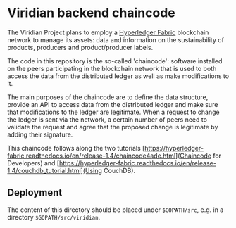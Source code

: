 # Viridian backend chaincode

The Viridian Project plans to employ a [Hyperledger Fabric](https://hyperledger-fabric.readthedocs.io)
blockchain network to manage its assets: data and information on the
sustainability of products, producers and product/producer labels.

The code in this repository is the so-called 'chaincode': software installed on
the peers participating in the blockchain network that is used to both access
the data from the distributed ledger as well as make modifications to it.

The main purposes of the chaincode are to define the data structure, provide an
API to access data from the distributed ledger and make sure that modifications
to the ledger are legitimate. When a request to change the ledger is sent via
the network, a certain number of peers need to validate the request and agree
that the proposed change is legitimate by adding their signature.

This chaincode follows along the two tutorials
[https://hyperledger-fabric.readthedocs.io/en/release-1.4/chaincode4ade.html](Chaincode
for Developers) and
[https://hyperledger-fabric.readthedocs.io/en/release-1.4/couchdb_tutorial.html](Using CouchDB).

## Deployment

The content of this directory should be placed under `$GOPATH/src`, e.g. in a
directory `$GOPATH/src/viridian`.
